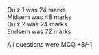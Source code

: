 Quiz 1 was 24 marks  
Midsem was 48 marks  
Quiz 2 was 24 marks  
Endsem was 72 marks  

All questions were MCQ +3/-1
